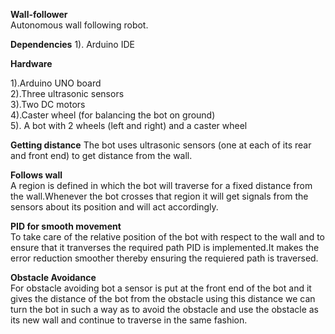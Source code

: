 **Wall-follower**  
  Autonomous wall following robot.  
  
**Dependencies**
  1). Arduino IDE  
   
**Hardware**  
  
  1).Arduino UNO board  
  2).Three ultrasonic sensors  
  3).Two DC motors  
  4).Caster wheel (for balancing the bot on ground)  
  5). A bot with 2 wheels (left and right) and a caster wheel  

**Getting distance**
  The bot uses ultrasonic sensors (one at each of its rear and front end) to get distance from the wall.  
  
**Follows wall**  
  A region is defined in which the bot will traverse for a fixed distance from the wall.Whenever the bot crosses that region it will get signals from the sensors
  about its position and will act accordingly.  
  
**PID for smooth movement**  
   To take care of the relative position of the bot with respect to the wall and to ensure that it tranverses the required path PID is implemented.It makes the
   error reduction smoother thereby ensuring the requiered path is traversed.  
  
**Obstacle Avoidance**  
  For obstacle avoiding bot a sensor is put at the front end of the bot and it gives the distance of the bot from the obstacle using this distance we can turn
  the bot in such a way as to avoid the obstacle and use the obstacle as its new wall and continue to traverse in the same fashion.
